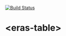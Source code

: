 [![Build Status](https://travis-ci.org/eras-ltd/eras-table.svg?branch=master)](https://travis-ci.org/eras-ltd/eras-table)
# \<eras-table\>